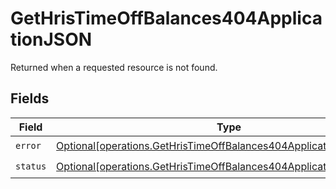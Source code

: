 # GetHrisTimeOffBalances404ApplicationJSON

Returned when a requested resource is not found.


## Fields

| Field                                                                                                                                                | Type                                                                                                                                                 | Required                                                                                                                                             | Description                                                                                                                                          |
| ---------------------------------------------------------------------------------------------------------------------------------------------------- | ---------------------------------------------------------------------------------------------------------------------------------------------------- | ---------------------------------------------------------------------------------------------------------------------------------------------------- | ---------------------------------------------------------------------------------------------------------------------------------------------------- |
| `error`                                                                                                                                              | [Optional[operations.GetHrisTimeOffBalances404ApplicationJSONError]](undefined/models/operations/gethristimeoffbalances404applicationjsonerror.md)   | :heavy_check_mark:                                                                                                                                   | N/A                                                                                                                                                  |
| `status`                                                                                                                                             | [Optional[operations.GetHrisTimeOffBalances404ApplicationJSONStatus]](undefined/models/operations/gethristimeoffbalances404applicationjsonstatus.md) | :heavy_check_mark:                                                                                                                                   | N/A                                                                                                                                                  |